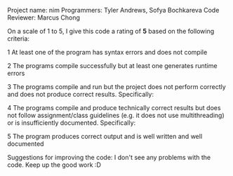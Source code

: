 Project name: nim
Programmers: Tyler Andrews, Sofya Bochkareva
Code Reviewer: Marcus Chong

On a scale of 1 to 5, I give this code a rating of __5__ based on the following criteria:

1  At least one of the program has syntax errors and does not compile

2  The programs compile successfully but at least one generates runtime errors

3  The programs compile and run but the project does not perform correctly and does not produce correct results.
Specifically:

4  The programs compile and produce technically correct results but does not follow assignment/class guidelines (e.g. it does not use multithreading) or is insufficiently documented.
Specifically:

5  The program produces correct output and is well written and well documented

Suggestions for improving the code:
I don't see any problems with the code. Keep up the good work :D